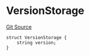 # VersionStorage
[Git Source](https://github.com/thrackle-io/aquifi-rules-v1/blob/268b521956cf89a918ed12522e8182d2df0cd3b2/src/protocol/diamond/VersionFacetLib.sol)


```solidity
struct VersionStorage {
    string version;
}
```

